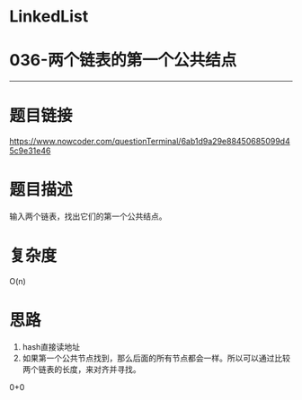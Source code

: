 # LinkedList
# 036-两个链表的第一个公共结点
-----------
# 题目链接
https://www.nowcoder.com/questionTerminal/6ab1d9a29e88450685099d45c9e31e46

# 题目描述
输入两个链表，找出它们的第一个公共结点。

# 复杂度
O(n)

# 思路
1. hash直接读地址
2. 如果第一个公共节点找到，那么后面的所有节点都会一样。所以可以通过比较两个链表的长度，来对齐并寻找。

0+0